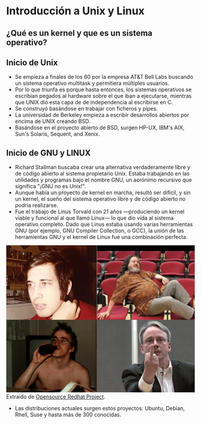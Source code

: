 # Introducción a Unix y Linux
## ¿Qué es un kernel y que es un sistema operativo?
## Inicio de Unix
- Se empieza a finales de los 60 por la empresa AT&T Bell Labs buscando un sistema operativo multitask y permitiera múltiples usuarios.
- Por lo que triunfa es porque hasta entonces, los sistemas operativos se escribían pegados al hardware sobre el que iban a ejecutarse, mientras que UNIX dió esta capa de de independencia al escribirse en C.
- Se construyó basándose en trabajar con ficheros y pipes.
- La universidad de Berkeley empieza a escribir desarrollos abiertos por encima de UNIX creando BSD.
- Basándose en el proyecto abierto de BSD, surgen HP-UX, IBM's AIX, Sun's Solaris, Sequent, and Xenix.

## Inicio de GNU y LINUX
- Richard Stallman buscaba crear una alternativa verdaderamente libre y de código abierto al sistema propietario Unix. Estaba trabajando en las utilidades y programas bajo el nombre GNU, un acrónimo recursivo que significa "¡GNU no es Unix!".
- Aunque había un proyecto de kernel en marcha, resultó ser difícil, y sin un kernel, el sueño del sistema operativo libre y de código abierto no podría realizarse. 
- Fue el trabajo de Linus Torvald con 21 años —produciendo un kernel viable y funcional al que llamó Linux— lo que dio vida al sistema operativo completo. Dado que Linus estaba usando varias herramientas GNU (por ejemplo, GNU Compiler Collection, o GCC), la unión de las herramientas GNU y el kernel de Linux fue una combinación perfecta.

![Stallman y Linus](https://raw.githubusercontent.com/AgustinICAI/CursoCeroMBD/master/images/StallmanLinus.png)
Extraído de [Opensource Redhat Project](https://opensource.com/article/18/5/differences-between-linux-and-unix).

- Las distribuciones actuales surgen estos proyectos: Ubuntu, Debian, Rhell, Suse y hasta más de 300 conocidas.
